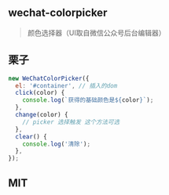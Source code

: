## wechat-colorpicker

> 颜色选择器（UI取自微信公众号后台编辑器）

## 栗子

```javascript
new WeChatColorPicker({
  el: '#container', // 插入的dom
  click(color) {
    console.log(`获得的基础颜色是${color}`);
  },
  change(color) {
    // picker 选择触发 这个方法可选
  },
  clear() {
    console.log('清除');
  },
});
```

## MIT